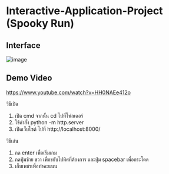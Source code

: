 # Interactive-Application-Project (Spooky Run)

## Interface
![image](https://github.com/FahsaiPS/Interactive-Application-Project/assets/115086617/36d8c779-5c5a-444c-84a6-b1c4801ade49)

## Demo Video
https://www.youtube.com/watch?v=HH0NAEe412o

วิธีเปิด
1. เปิด cmd จากนั้น cd ไปที่โฟลเดอร์
2. ใช้คำสั่ง python -m http.server
3. เปิดเว็บไซต์ ไปที่ http://localhost:8000/

วิธีเล่น
1. กด enter เพื่อเริ่มเกม
2. กดปุ่มซ้าย ขวา เพื่อขยับไปทิศที่ต้องการ และปุ่ม spacebar เพื่อกระโดด
3. เก็บเพชรเพื่อทำคะแนน

